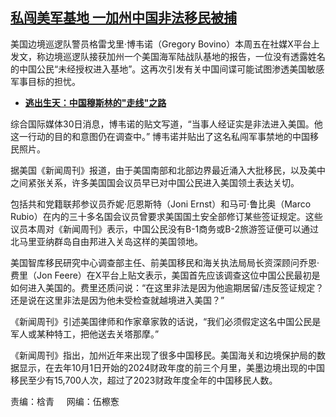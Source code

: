 <!--1711830093000-->
[私闯美军基地 一加州中国非法移民被捕](https://www.rfa.org/mandarin/yataibaodao/zhengzhi/my-03302024161841.html)
------

<p>美国边境巡逻队警员格雷戈里·博韦诺（Gregory Bovino）本周五在社媒X平台上发文，称边境巡逻队接获加州一个美国海军陆战队基地的报告，一位没有透露姓名的中国公民“未经授权进入基地”。这再次引发有关中国间谍可能试图渗透美国敏感军事目标的担忧。</p><ul><li><strong><a href="https://www.rfa.org/mandarin/yataibaodao/shaoshuminzu/sd-02292024150552.html">逃出生天：中国穆斯林的"走线"之路</a></strong></li></ul><p>综合国际媒体30日消息，博韦诺的贴文写道，“当事人经证实是非法进入美国。他这一行动的目的和意图仍在调查中。” 博韦诺并贴出了这名私闯军事禁地的中国移民照片。</p><p>据美国《新闻周刊》报道，由于美国南部和北部边界最近涌入大批移民，以及美中之间紧张关系，许多美国国会议员早已对中国公民进入美国领土表达关切。</p><p>包括共和党籍联邦参议员乔妮·厄恩斯特（Joni Ernst）和马可·鲁比奥（Marco Rubio）在内的三十多名国会议员曾要求美国国土安全部修订某些签证规定。这些议员本周对《新闻周刊》表示，中国公民没有B-1商务或B-2旅游签证便可以通过北马里亚纳群岛自由邦进入关岛这样的美国领地。</p><p>美国智库移民研究中心调查部主任、前美国移民和海关执法局局长资深顾问乔恩·费里（Jon Feere）在X平台上贴文表示，美国首先应该调查这位中国公民最初是如何进入美国的。费里还质问说：“在这里非法是因为他逾期居留/违反签证规定？还是说在这里非法是因为他未受检查就越境进入美国？”</p><p>《新闻周刊》引述美国律师和作家章家敦的话说，“我们必须假定这名中国公民是军人或某种特工，把他送去关塔那摩。”</p><p>《新闻周刊》指出，加州近年来出现了很多中国移民。美国海关和边境保护局的数据显示，在去年10月1日开始的2024财政年度的前三个月里，美墨边境出现的中国移民至少有15,700人次，超过了2023财政年度全年的中国移民人数。</p><p></p><p>责编：梒青     网编：伍檫愙</p><p></p><p></p>
